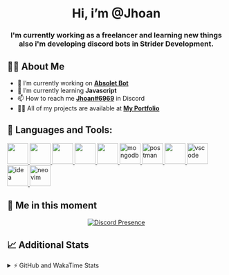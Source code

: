 <h1 align="center">Hi, i’m @Jhoan</h1>
<h3 align="center">I'm currently working as a freelancer and learning new things also i'm developing discord bots in Strider Development.</h3>

## 🙋‍♂️ About Me

- 🔭 I’m currently working on **[Absolet Bot](https://strider.cloud)**
- 🌱 I’m currently learning **Javascript**
- 📫 How to reach me **[Jhoan#6969](https://jhoan.monster/)** in Discord
- 👨‍💻 All of my projects are available at **[My Portfolio](https://jhoan.monster)**

## 🚀 Languages and Tools:
<p align="left"> 
    <a href="https://developer.mozilla.org/en-US/docs/Web/JavaScript" target="_blank"> <img src="https://img.icons8.com/color/48/000000/javascript.png" width="48" height="48"/> </a> 
    <a href="https://www.w3.org/html/" target="_blank"> <img src="https://img.icons8.com/color/48/000000/html-5.png" width="48" height="48"/> </a> 
    <a href="https://www.w3schools.com/css/" target="_blank"> <img src="https://img.icons8.com/color/48/000000/css3.png" width="48" height="48"/> </a> 
    <a href="https://getbootstrap.com" target="_blank"> <img src="https://img.icons8.com/color/48/000000/bootstrap.png" width="48" height="48"/> </a> 
    <a href="https://nodejs.org" target="_blank"> <img src="https://i.imgur.com/XX8lvL7.png" width="48" height="48"/> </a> 
    <a href="https://www.mongodb.com/" target="_blank"> <img src="https://i.imgur.com/nRtS3AN.png" alt="mongodb" width="48" height="48"/> </a> 
    <a href="https://postman.com" target="_blank"> <img src="https://www.vectorlogo.zone/logos/getpostman/getpostman-icon.svg" alt="postman" width="48" height="48"/> </a>   
    <a href="https://git-scm.com/" target="_blank"> <img src="https://img.icons8.com/color/48/000000/git.png" width="48" height="48"/> </a> 
    <a href="https://code.visualstudio.com" target="_blank" > <img src="https://upload.wikimedia.org/wikipedia/commons/thumb/9/9a/Visual_Studio_Code_1.35_icon.svg/2048px-Visual_Studio_Code_1.35_icon.svg.png" alt="vscode" width="48" height="48"> </a>
    <a href="https://www.jetbrains.com/es-es/idea/" target="_blank" > <img src="https://resources.jetbrains.com/storage/products/intellij-idea/img/meta/intellij-idea_logo_300x300.png" alt="idea" width="48" height="48"> </a>
    <a href="https://neovim.io" target="_blank"> <img src="https://icons.iconarchive.com/icons/papirus-team/papirus-apps/512/nvim-icon.png" alt="neovim" width="48" height="48"/> </a>
</p>
  
## 👤 Me in this moment
<p align="center">
    <a href="https://discord.com/users/852617426591154177" target="_blank" rel="nofollow">
        <img src="https://lanyard-profile-readme.vercel.app/api/852617426591154177?idleMessage=Probably%20coding%20Absolet..." alt="Discord Presence" align="center">
    </a>
</p>

## 📈 Additional Stats
<details>
    <summary>⚡ GitHub and WakaTime Stats</summary>
    <br/>

<!--START_SECTION:waka-->
![Code Time](http://img.shields.io/badge/Code%20Time-204%20hrs%2025%20mins-blue)

**🐱 My GitHub Data** 

> 🏆 571 Contributions in the Year 2022
 > 
> 📦 45.7 kB Used in GitHub's Storage 
 > 
> 💼 Opted to Hire
 > 
> 📜 4 Public Repositories 
 > 
> 🔑 17 Private Repositories  
 > 
**I'm an Early 🐤** 

```text
🌞 Morning    54 commits     ██░░░░░░░░░░░░░░░░░░░░░░░   9.78% 
🌆 Daytime    232 commits    ██████████░░░░░░░░░░░░░░░   42.03% 
🌃 Evening    232 commits    ██████████░░░░░░░░░░░░░░░   42.03% 
🌙 Night      34 commits     █░░░░░░░░░░░░░░░░░░░░░░░░   6.16%

```
📅 **I'm Most Productive on Saturday** 

```text
Monday       73 commits     ███░░░░░░░░░░░░░░░░░░░░░░   13.22% 
Tuesday      91 commits     ████░░░░░░░░░░░░░░░░░░░░░   16.49% 
Wednesday    93 commits     ████░░░░░░░░░░░░░░░░░░░░░   16.85% 
Thursday     44 commits     ██░░░░░░░░░░░░░░░░░░░░░░░   7.97% 
Friday       65 commits     ███░░░░░░░░░░░░░░░░░░░░░░   11.78% 
Saturday     115 commits    █████░░░░░░░░░░░░░░░░░░░░   20.83% 
Sunday       71 commits     ███░░░░░░░░░░░░░░░░░░░░░░   12.86%

```


📊 **This Week I Spent My Time On** 

```text
⌚︎ Time Zone: America/Bogota

💬 Programming Languages: 
JavaScript               22 hrs 59 mins      ████████████████░░░░░░░░░   64.67% 
Markdown                 4 hrs 46 mins       ███░░░░░░░░░░░░░░░░░░░░░░   13.43% 
EJS                      3 hrs 53 mins       ██░░░░░░░░░░░░░░░░░░░░░░░   10.94% 
JSON                     1 hr 23 mins        █░░░░░░░░░░░░░░░░░░░░░░░░   3.93% 
YAML                     35 mins             ░░░░░░░░░░░░░░░░░░░░░░░░░   1.68%

🔥 Editors: 
VS Code                  35 hrs 20 mins      ████████████████████████░   99.4% 
Neovim                   12 mins             ░░░░░░░░░░░░░░░░░░░░░░░░░   0.6%

🐱‍💻 Projects: 
Fium Web                 13 hrs 19 mins      █████████░░░░░░░░░░░░░░░░   37.5% 
absolet-guide            9 hrs 4 mins        ██████░░░░░░░░░░░░░░░░░░░   25.54% 
Strider-System           5 hrs 13 mins       ███░░░░░░░░░░░░░░░░░░░░░░   14.71% 
sms-script               1 hr 54 mins        █░░░░░░░░░░░░░░░░░░░░░░░░   5.36% 
Cloudly                  1 hr 35 mins        █░░░░░░░░░░░░░░░░░░░░░░░░   4.49%

💻 Operating System: 
Linux                    35 hrs 33 mins      █████████████████████████   100.0%

```

**I Mostly Code in JavaScript** 

```text
JavaScript               13 repos            █████████████████░░░░░░░░   68.42% 
Java                     2 repos             ██░░░░░░░░░░░░░░░░░░░░░░░   10.53% 
SCSS                     1 repo              █░░░░░░░░░░░░░░░░░░░░░░░░   5.26% 
TypeScript               1 repo              █░░░░░░░░░░░░░░░░░░░░░░░░   5.26% 
Shell                    1 repo              █░░░░░░░░░░░░░░░░░░░░░░░░   5.26%

```



 Last Updated on 14/06/2022 10:16:31 UTC
<!--END_SECTION:waka-->
</details>
